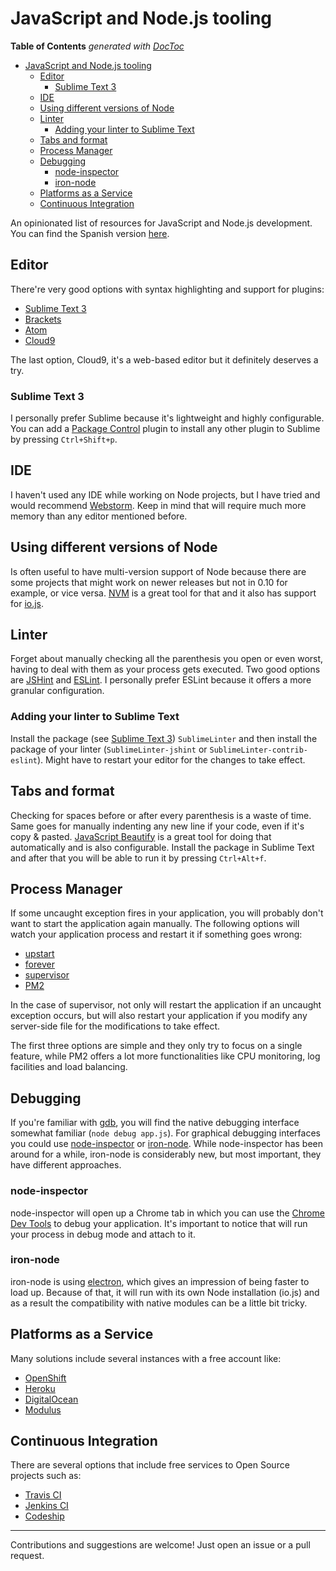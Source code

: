 # JavaScript and Node.js tooling

<!-- START doctoc generated TOC please keep comment here to allow auto update -->
<!-- DON'T EDIT THIS SECTION, INSTEAD RE-RUN doctoc TO UPDATE -->
**Table of Contents**  *generated with [DocToc](https://github.com/thlorenz/doctoc)*

- [JavaScript and Node.js tooling](#javascript-and-nodejs-tooling)
  - [Editor](#editor)
    - [Sublime Text 3](#sublime-text-3)
  - [IDE](#ide)
  - [Using different versions of Node](#using-different-versions-of-node)
  - [Linter](#linter)
    - [Adding your linter to Sublime Text](#adding-your-linter-to-sublime-text)
  - [Tabs and format](#tabs-and-format)
  - [Process Manager](#process-manager)
  - [Debugging](#debugging)
    - [node-inspector](#node-inspector)
    - [iron-node](#iron-node)
  - [Platforms as a Service](#platforms-as-a-service)
  - [Continuous Integration](#continuous-integration)

<!-- END doctoc generated TOC please keep comment here to allow auto update -->



An opinionated list of resources for JavaScript and Node.js development. You can find the Spanish version [here][readme-es].

## Editor
There're very good options with syntax highlighting and support for plugins:
* [Sublime Text 3][sublime3]
* [Brackets][brackets]
* [Atom][atom]
* [Cloud9][cloud9]

The last option, Cloud9, it's a web-based editor but it definitely deserves a try.

### Sublime Text 3
I personally prefer Sublime because it's lightweight and highly configurable. You can add a [Package Control][package-control] plugin to install any other plugin to Sublime by pressing `Ctrl+Shift+p`.

## IDE
I haven't used any IDE while working on Node projects, but I have tried and would recommend [Webstorm][webstorm]. Keep in mind that will require much more memory than any editor mentioned before.

## Using different versions of Node
Is often useful to have multi-version support of Node because there are some projects that might work on newer releases but not in 0.10 for example, or vice versa. [NVM][nvm] is a great tool for that and it also has support for [io.js][io.js].

## Linter
Forget about manually checking all the parenthesis you open or even worst, having to deal with them as your process gets executed. Two good options are [JSHint][jshint] and [ESLint][eslint]. I personally prefer ESLint because it offers a more granular configuration.

### Adding your linter to Sublime Text
Install the package (see [Sublime Text 3](#sublime-text-3)) `SublimeLinter` and then install the package of your linter (`SublimeLinter-jshint` or `SublimeLinter-contrib-eslint`). Might have to restart your editor for the changes to take effect.

## Tabs and format
Checking for spaces before or after every parenthesis is a waste of time. Same goes for manually indenting any new line if your code, even if it's copy & pasted. [JavaScript Beautify][js-beautify] is a great tool for doing that automatically and is also configurable. Install the package in Sublime Text and after that you will be able to run it by pressing `Ctrl+Alt+f`.

## Process Manager
If some uncaught exception fires in your application, you will probably don't want to start the application again manually. The following options will watch your application process and restart it if something goes wrong:

- [upstart][upstart]
- [forever][forever]
- [supervisor][supervisor]
- [PM2][pm2]

In the case of supervisor, not only will restart the application if an uncaught exception occurs, but will also restart your application if you modify any server-side file for the modifications to take effect.

The first three options are simple and they only try to focus on a single feature, while PM2 offers a lot more functionalities like CPU monitoring, log facilities and load balancing.

## Debugging
If you're familiar with [gdb][gdb], you will find the native debugging interface somewhat familiar (`node debug app.js`). For graphical debugging interfaces you could use [node-inspector][node-inspector] or [iron-node][iron-node]. While node-inspector has been around for a while, iron-node is considerably new, but most important, they have different approaches. 

### node-inspector
node-inspector will open up a Chrome tab in which you can use the [Chrome Dev Tools][chrome-dev-tools] to debug your application. It's important to notice that will run your process in debug mode and attach to it.

### iron-node
iron-node is using [electron][electron], which gives an impression of being faster to load up. Because of that, it will run with its own Node installation (io.js) and as a result the compatibility with native modules can be a little bit tricky.

## Platforms as a Service
Many solutions include several instances with a free account like:

- [OpenShift][openshift]
- [Heroku][heroku]
- [DigitalOcean][digitalocean]
- [Modulus][modulus]

## Continuous Integration
There are several options that include free services to Open Source projects such as:

- [Travis CI][travis-ci]
- [Jenkins CI][jenkins-ci]
- [Codeship][codeship]


[io.js]: https://iojs.org/en/index.html
[sublime3]: http://www.sublimetext.com/3
[brackets]: http://brackets.io/
[atom]: https://atom.io/
[cloud9]: https://c9.io/
[package-control]: https://packagecontrol.io/
[nvm]: https://github.com/creationix/nvm
[jshint]: http://jshint.com/
[eslint]: http://eslint.org/
[js-beautify]: https://packagecontrol.io/packages/Javascript%20Beautify
[openshift]: https://www.openshift.com/
[heroku]: https://heroku.com/
[digitalocean]: https://www.digitalocean.com/
[modulus]: https://modulus.io/
[pm2]: https://github.com/Unitech/pm2
[supervisor]: https://github.com/Supervisor/supervisor
[upstart]: https://github.com/cvee/node-upstart
[forever]: https://github.com/foreverjs/forever
[webstorm]: https://www.jetbrains.com/webstorm/
[electron]: https://github.com/atom/electron
[gdb]: http://www.gnu.org/software/gdb/
[iron-node]: https://github.com/s-a/iron-node
[node-inspector]: https://github.com/node-inspector/node-inspector
[chrome-dev-tools]: https://developer.chrome.com/devtools
[codeship]: https://codeship.com/
[jenkins-ci]: https://jenkins-ci.org/
[travis-ci]: https://travis-ci.org/
[readme-es]: README-es.md

------------------

Contributions and suggestions are welcome! Just open an issue or a pull request.
